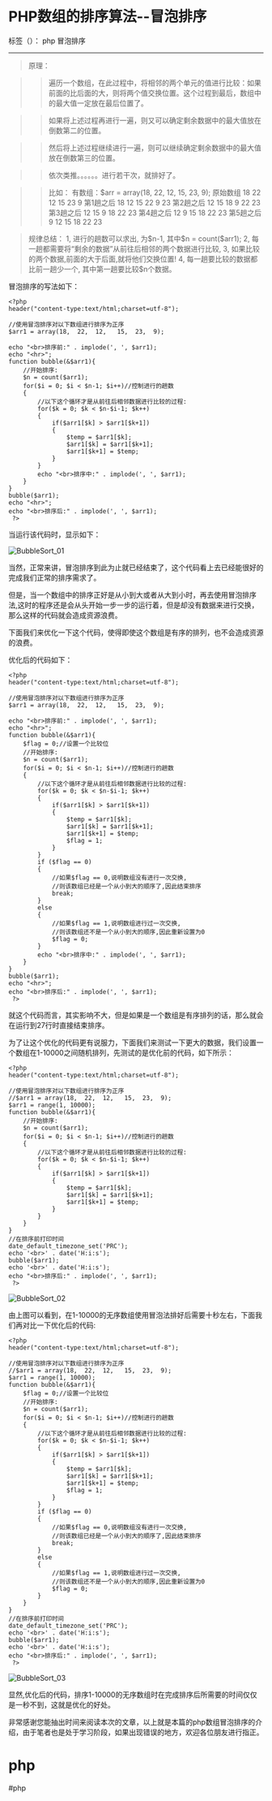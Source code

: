 ﻿# PHP数组的排序算法--冒泡排序

标签（）： php 冒泡排序

---

>原理：

>>遍历一个数组，在此过程中，将相邻的两个单元的值进行比较：如果前面的比后面的大，则将两个值交换位置。这个过程到最后，数组中的最大值一定放在最后位置了。

>>如果将上述过程再进行一遍，则又可以确定剩余数据中的最大值放在倒数第二的位置。

>>然后将上述过程继续进行一遍，则可以继续确定剩余数据中的最大值放在倒数第三的位置。

>>依次类推。。。。。。进行若干次，就排好了。

>>比如：
有数组：$arr = array(18,  22,  12,   15,  23,  9);
原始数组	18	22	12	15	23	9
第1趟之后	18	12	15	22	9	23
第2趟之后	12	15	18	9	22	23
第3趟之后	12	15	9	18	22	23
第4趟之后	12	9	15	18	22	23
第5趟之后	9	12	15	18	22	23

>规律总结：
1, 进行的趟数可以求出, 为\$n-1,  其中\$n = count(\$arr1);
2, 每一趟都需要将“剩余的数据”从前往后相邻的两个数据进行比较,
3, 如果比较的两个数据,前面的大于后面,就将他们交换位置!
4, 每一趟要比较的数据都比前一趟少一个, 其中第一趟要比较$n个数据。

冒泡排序的写法如下：

```
<?php 
header("content-type:text/html;charset=utf-8");

//使用冒泡排序对以下数组进行排序为正序
$arr1 = array(18,  22,  12,   15,  23,  9);

echo "<br>排序前:" . implode(', ', $arr1);
echo "<hr>";
function bubble(&$arr1){
    //开始排序:
    $n = count($arr1);
    for($i = 0; $i < $n-1; $i++)//控制进行的趟数
    {
    	//以下这个循环才是从前往后相邻数据进行比较的过程:
    	for($k = 0; $k < $n-$i-1; $k++)
    	{
    		if($arr1[$k] > $arr1[$k+1])
    		{
    			$temp = $arr1[$k];
    			$arr1[$k] = $arr1[$k+1];
    			$arr1[$k+1] = $temp;
    		}
    	}
    	echo "<br>排序中:" . implode(', ', $arr1);
    }
}
bubble($arr1);
echo "<hr>";
echo "<br>排序后:" . implode(', ', $arr1);
 ?>
```

当运行该代码时，显示如下：

![BubbleSort_01](https://raw.githubusercontent.com/luchaoshunluhao/images/master/BubbleSort_01.png)

当然，正常来讲，冒泡排序到此为止就已经结束了，这个代码看上去已经能很好的完成我们正常的排序需求了。

但是，当一个数组中的排序正好是从小到大或者从大到小时，再去使用冒泡排序法,这时的程序还是会从头开始一步一步的运行着，但是却没有数据来进行交换，那么这样的代码就会造成资源浪费。

下面我们来优化一下这个代码，使得即使这个数组是有序的排列，也不会造成资源的浪费。

优化后的代码如下：

```
<?php 
header("content-type:text/html;charset=utf-8");

//使用冒泡排序对以下数组进行排序为正序
$arr1 = array(18,  22,  12,   15,  23,  9);

echo "<br>排序前:" . implode(', ', $arr1);
echo "<hr>";
function bubble(&$arr1){
    $flag = 0;//设置一个比较位
    //开始排序:
    $n = count($arr1);
    for($i = 0; $i < $n-1; $i++)//控制进行的趟数
    {
    	//以下这个循环才是从前往后相邻数据进行比较的过程:
    	for($k = 0; $k < $n-$i-1; $k++)
    	{
    		if($arr1[$k] > $arr1[$k+1])
    		{
    			$temp = $arr1[$k];
    			$arr1[$k] = $arr1[$k+1];
    			$arr1[$k+1] = $temp;
                $flag = 1;
    		}
    	}
        if ($flag == 0) 
        {
            //如果$flag == 0,说明数组没有进行一次交换,
            //则该数组已经是一个从小到大的顺序了,因此结束排序
            break;   
        }
        else
        {
            //如果$flag == 1,说明数组进行过一次交换,
            //则该数组还不是一个从小到大的顺序,因此重新设置为0
            $flag = 0;
        }
    	echo "<br>排序中:" . implode(', ', $arr1);
    }
}
bubble($arr1);
echo "<hr>";
echo "<br>排序后:" . implode(', ', $arr1);
 ?>
```

就这个代码而言，其实影响不大，但是如果是一个数组是有序排列的话，那么就会在运行到27行时直接结束排序。

为了让这个优化的代码更有说服力，下面我们来测试一下更大的数据，我们设置一个数组在1-10000之间随机排列，先测试的是优化前的代码，如下所示：

```
<?php 
header("content-type:text/html;charset=utf-8");

//使用冒泡排序对以下数组进行排序为正序
//$arr1 = array(18,  22,  12,   15,  23,  9);
$arr1 = range(1, 10000);
function bubble(&$arr1){
    //开始排序:
    $n = count($arr1);
    for($i = 0; $i < $n-1; $i++)//控制进行的趟数
    {
    	//以下这个循环才是从前往后相邻数据进行比较的过程:
    	for($k = 0; $k < $n-$i-1; $k++)
    	{
    		if($arr1[$k] > $arr1[$k+1])
    		{
    			$temp = $arr1[$k];
    			$arr1[$k] = $arr1[$k+1];
    			$arr1[$k+1] = $temp;
    		}
    	}
    }
}
//在排序前打印时间
date_default_timezone_set('PRC');
echo '<br>' . date('H:i:s');
bubble($arr1);
echo '<br>' . date('H:i:s');
echo "<br>排序后:" . implode(', ', $arr1);
 ?>
```

![BubbleSort_02](https://raw.githubusercontent.com/luchaoshunluhao/images/master/BubbleSort_02.png)

由上图可以看到，在1-10000的无序数组使用冒泡法排好后需要十秒左右，下面我们再对比一下优化后的代码:

```
<?php 
header("content-type:text/html;charset=utf-8");

//使用冒泡排序对以下数组进行排序为正序
//$arr1 = array(18,  22,  12,   15,  23,  9);
$arr1 = range(1, 10000);
function bubble(&$arr1){
    $flag = 0;//设置一个比较位
    //开始排序:
    $n = count($arr1);
    for($i = 0; $i < $n-1; $i++)//控制进行的趟数
    {
    	//以下这个循环才是从前往后相邻数据进行比较的过程:
    	for($k = 0; $k < $n-$i-1; $k++)
    	{
    		if($arr1[$k] > $arr1[$k+1])
    		{
    			$temp = $arr1[$k];
    			$arr1[$k] = $arr1[$k+1];
    			$arr1[$k+1] = $temp;
                $flag = 1;
    		}
    	}
    	if ($flag == 0) 
        {
            //如果$flag == 0,说明数组没有进行一次交换,
            //则该数组已经是一个从小到大的顺序了,因此结束排序
            break;   
        }
        else
        {
            //如果$flag == 1,说明数组进行过一次交换,
            //则该数组还不是一个从小到大的顺序,因此重新设置为0
            $flag = 0;
        }
    }
}
//在排序前打印时间
date_default_timezone_set('PRC');
echo '<br>' . date('H:i:s');
bubble($arr1);
echo '<br>' . date('H:i:s');
echo "<br>排序后:" . implode(', ', $arr1);
 ?>
```

![BubbleSort_03](https://raw.githubusercontent.com/luchaoshunluhao/images/master/BubbleSort_03.png)

显然,优化后的代码，排序1-10000的无序数组时在完成排序后所需要的时间仅仅是一秒不到，这就是优化的好处。

非常感谢您能抽出时间来阅读本次的文章，以上就是本篇的php数组冒泡排序的介绍，由于笔者也是处于学习阶段，如果出现错误的地方，欢迎各位朋友进行指正。



# php
#php
